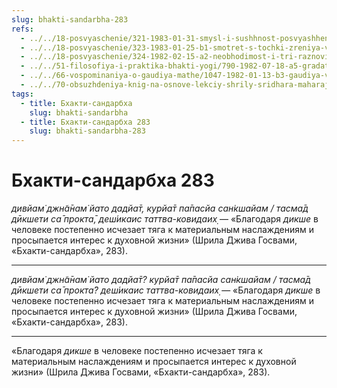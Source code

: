 ```yaml
---
slug: bhakti-sandarbha-283
refs:
  - ../../18-posvyaschenie/321-1983-01-31-smysl-i-sushhnost-posvyashheniya.md
  - ../../18-posvyaschenie/323-1983-01-25-b1-smotret-s-tochki-zreniya-vselenskogo-interesa.md
  - ../../18-posvyaschenie/324-1982-02-15-a2-neobhodimost-i-tri-raznovidnosti-dikshi.md
  - ../../51-filosofiya-i-praktika-bhakti-yogi/790-1982-07-18-a5-gradatsiya-v-urovnyah-sluzheniya-svyatomu-imeni-prasadu-bozhestvam-i-chtenii-pisanij.md
  - ../../66-vospominaniya-o-gaudiya-mathe/1047-1982-01-13-b3-gaudiya-vajshnavy-schitayut-bozhestvo-neotlichnym-ot-gospoda.md
  - ../../70-obsuzhdeniya-knig-na-osnove-lekciy-shrily-sridhara-maharaja/1117-1983-05-23-a1-obsuzhdenie-knigi-shri-guru-i-ego-milost.md
tags:
  - title: Бхакти-сандарбха
    slug: bhakti-sandarbha
  - title: Бхакти-сандарбха 283
    slug: bhakti-sandarbha-283
---
```


# Бхакти-сандарбха 283

*дивйам̇ джн̃а̄нам̇ йато дадйа̄т, курйа̄т па̄пасйа сан̇кшайам / тасма̄д дӣкшeти са̄ прокта̄, дeш́икаис таттва-ковидаих̣* — «Благодаря *дикше* в человеке постепенно исчезает тяга к материальным наслаждениям и просыпается интерес к духовной жизни» (Шрила Джива Госвами, «Бхакти-сандарбха», 283).

---

*дивйам̇ джн̃а̄нам̇ йато дадйа̄т? курйа̄т па̄пасйа сан̇кшайам / тасма̄д дӣкшeти са̄ прокта̄? дeш́икаис таттва-ковидаих̣* — «Благодаря *дикше* в человеке постепенно исчезает тяга к материальным наслаждениям и просыпается интерес к духовной жизни» (Шрила Джива Госвами, «Бхакти-сандарбха», 283).

---

«Благодаря *дикше* в человеке постепенно исчезает тяга к материальным наслаждениям и просыпается интерес к духовной жизни» (Шрила Джива Госвами, «Бхакти-сандарбха», 283).
